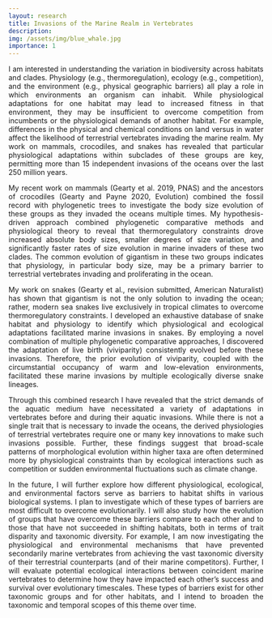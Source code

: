 ```yaml
---
layout: research
title: Invasions of the Marine Realm in Vertebrates
description: 
img: /assets/img/blue_whale.jpg
importance: 1
---
```


<p align="justify">
I am interested in understanding the variation in biodiversity across habitats and clades. Physiology (e.g., thermoregulation), ecology (e.g., competition), and the environment (e.g., physical geographic barriers) all play a role in which environments an organism can inhabit. While physiological adaptations for one habitat may lead to increased fitness in that environment, they may be insufficient to overcome competition from incumbents or the physiological demands of another habitat. For example, differences in the physical and chemical conditions on land versus in water affect the likelihood of terrestrial vertebrates invading the marine realm. My work on mammals, crocodiles, and snakes has revealed that particular physiological adaptations within subclades of these groups are key, permitting more than 15 independent invasions of the oceans over the last 250 million years.
</p>

<p align="justify">
My recent work on mammals (Gearty et al. 2019, PNAS) and the ancestors of crocodiles (Gearty and Payne 2020, Evolution) combined the fossil record with phylogenetic trees to investigate the body size evolution of these groups as they invaded the oceans multiple times. My hypothesis-driven approach combined phylogenetic comparative methods and physiological theory to reveal that thermoregulatory constraints drove increased absolute body sizes, smaller degrees of size variation, and significantly faster rates of size evolution in marine invaders of these two clades. The common evolution of gigantism in these two groups indicates that physiology, in particular body size, may be a primary barrier to terrestrial vertebrates invading and proliferating in the ocean.
</p>

<p align="justify">
My work on snakes (Gearty et al., revision submitted, American Naturalist) has shown that gigantism is not the only solution to invading the ocean; rather, modern sea snakes live exclusively in tropical climates to overcome thermoregulatory constraints. I developed an exhaustive database of snake habitat and physiology to identify which physiological and ecological adaptations facilitated marine invasions in snakes. By employing a novel combination of multiple phylogenetic comparative approaches, I discovered the adaptation of live birth (viviparity) consistently evolved before these invasions. Therefore, the prior evolution of viviparity, coupled with the circumstantial occupancy of warm and low-elevation environments, facilitated these marine invasions by multiple ecologically diverse snake lineages.
</p>

<p align="justify">
Through this combined research I have revealed that the strict demands of the aquatic medium have necessitated a variety of adaptations in vertebrates before and during their aquatic invasions. While there is not a single trait that is necessary to invade the oceans, the derived physiologies of terrestrial vertebrates require one or many key innovations to make such invasions possible. Further, these findings suggest that broad-scale patterns of morphological evolution within higher taxa are often determined more by physiological constraints than by ecological interactions such as competition or sudden environmental fluctuations such as climate change.
</p>

<p align="justify">
In the future, I will further explore how different physiological, ecological, and environmental factors serve as barriers to habitat shifts in various biological systems. I plan to investigate which of these types of barriers are most difficult to overcome evolutionarily. I will also study how the evolution of groups that have overcome these barriers compare to each other and to those that have not succeeded in shifting habitats, both in terms of trait disparity and taxonomic diversity. For example, I am now investigating the physiological and environmental mechanisms that have prevented secondarily marine vertebrates from achieving the vast taxonomic diversity of their terrestrial counterparts (and of their marine competitors). Further, I will evaluate potential ecological interactions between coincident marine vertebrates to determine how they have impacted each other’s success and survival over evolutionary timescales. These types of barriers exist for other taxonomic groups and for other habitats, and I intend to broaden the taxonomic and temporal scopes of this theme over time.
</p>

